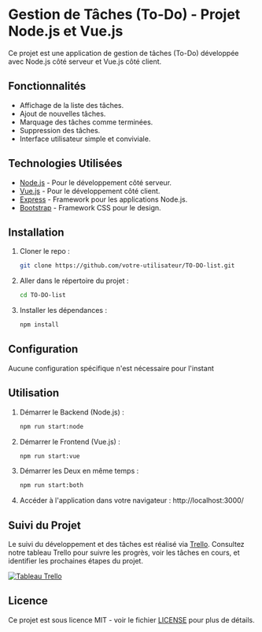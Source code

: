 # Gestion de Tâches (To-Do) - Projet Node.js et Vue.js

Ce projet est une application de gestion de tâches (To-Do) développée avec Node.js côté serveur et Vue.js côté client.

## Fonctionnalités

- Affichage de la liste des tâches.
- Ajout de nouvelles tâches.
- Marquage des tâches comme terminées.
- Suppression des tâches.
- Interface utilisateur simple et conviviale.

## Technologies Utilisées

- [Node.js](https://nodejs.org/) - Pour le développement côté serveur.
- [Vue.js](https://vuejs.org/) - Pour le développement côté client.
- [Express](https://expressjs.com/) - Framework pour les applications Node.js.
- [Bootstrap](https://getbootstrap.com/) - Framework CSS pour le design.

## Installation

1. Cloner le repo :
   ```bash
   git clone https://github.com/votre-utilisateur/TO-DO-list.git
2. Aller dans le répertoire du projet :
   ```bash
   cd TO-DO-list
3. Installer les dépendances :
   ```bash
   npm install
   
## Configuration
   Aucune configuration spécifique n'est nécessaire pour l'instant
   
## Utilisation

1. Démarrer le Backend (Node.js) :
   ```bash
   npm run start:node
   
2. Démarrer le Frontend (Vue.js) :
   ```bash
   npm run start:vue
   
3. Démarrer les Deux en même temps :
   ```bash
   npm run start:both
   
4. Accéder à l'application dans votre navigateur : 
   http://localhost:3000/

## Suivi du Projet

Le suivi du développement et des tâches est réalisé via [Trello](https://trello.com/b/TfK87nNi/tableau-agile-python-analyse-texte). Consultez notre tableau Trello pour suivre les progrès, voir les tâches en cours, et identifier les prochaines étapes du projet.

[![Tableau Trello](https://img.shields.io/badge/Trello-Tableau%20Agile-blue?style=for-the-badge&logo=trello)]([https://trello.com/b/TfK87nNi/tableau-agile-python-analyse-texte](https://trello.com/b/NDrQlZEO/tableau-agile-vue-node-todo-list))

## Licence

Ce projet est sous licence MIT - voir le fichier [LICENSE](LICENSE) pour plus de détails.
